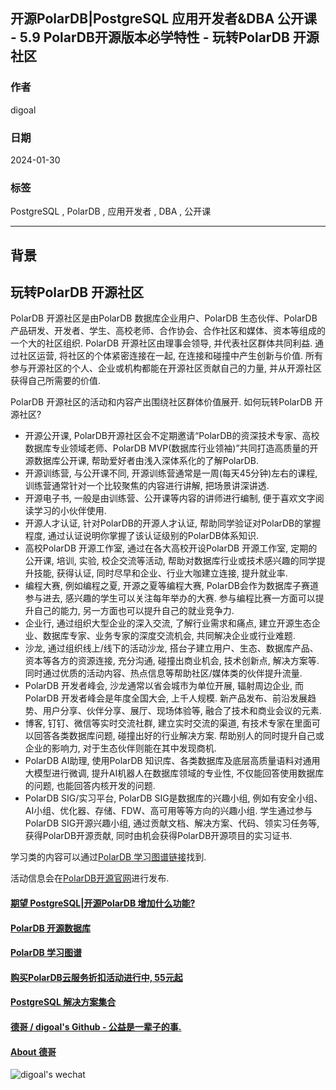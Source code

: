 ## 开源PolarDB|PostgreSQL 应用开发者&DBA 公开课 - 5.9 PolarDB开源版本必学特性 - 玩转PolarDB 开源社区            
                                          
### 作者                                          
digoal                                          
                                          
### 日期                                          
2024-01-30                                         
                                          
### 标签                                          
PostgreSQL , PolarDB , 应用开发者 , DBA , 公开课                                
                                          
----                                          
                                          
## 背景          
      
## 玩转PolarDB 开源社区    
PolarDB 开源社区是由PolarDB 数据库企业用户、PolarDB 生态伙伴、PolarDB 产品研发、开发者、学生、高校老师、合作协会、合作社区和媒体、资本等组成的一个大的社区组织. PolarDB 开源社区由理事会领导, 并代表社区群体共同利益. 通过社区运营, 将社区的个体紧密连接在一起, 在连接和碰撞中产生创新与价值. 所有参与开源社区的个人、企业或机构都能在开源社区贡献自己的力量, 并从开源社区获得自己所需要的价值.    
  
PolarDB 开源社区的活动和内容产出围绕社区群体价值展开. 如何玩转PolarDB 开源社区?    
- 开源公开课, PolarDB开源社区会不定期邀请“PolarDB的资深技术专家、高校数据库专业领域老师、PolarDB MVP(数据库行业领袖)”共同打造高质量的开源数据库公开课, 帮助爱好者由浅入深体系化的了解PolarDB.   
- 开源训练营, 与公开课不同, 开源训练营通常是一周(每天45分钟)左右的课程, 训练营通常针对一个比较聚焦的内容进行讲解, 把场景讲深讲透.   
- 开源电子书, 一般是由训练营、公开课等内容的讲师进行编制, 便于喜欢文字阅读学习的小伙伴使用.   
- 开源人才认证, 针对PolarDB的开源人才认证, 帮助同学验证对PolarDB的掌握程度, 通过认证说明你掌握了该认证级别的PolarDB体系知识.   
- 高校PolarDB 开源工作室, 通过在各大高校开设PolarDB 开源工作室, 定期的公开课, 培训, 实验, 校企交流等活动, 帮助对数据库行业或技术感兴趣的同学提升技能, 获得认证, 同时尽早和企业、行业大咖建立连接, 提升就业率.    
- 编程大赛, 例如编程之夏, 开源之夏等编程大赛, PolarDB会作为数据库子赛道参与进去, 感兴趣的学生可以关注每年举办的大赛. 参与编程比赛一方面可以提升自己的能力, 另一方面也可以提升自己的就业竞争力.    
- 企业行, 通过组织大型企业的深入交流, 了解行业需求和痛点, 建立开源生态企业、数据库专家、业务专家的深度交流机会, 共同解决企业或行业难题.    
- 沙龙, 通过组织线上/线下的活动沙龙, 搭台子建立用户、生态、数据库产品、资本等各方的资源连接, 充分沟通, 碰撞出商业机会, 技术创新点, 解决方案等. 同时通过优质的活动内容、热点信息等帮助社区/媒体类的伙伴提升流量.   
- PolarDB 开发者峰会, 沙龙通常以省会城市为单位开展, 辐射周边企业, 而PolarDB 开发者峰会是年度全国大会, 上千人规模. 新产品发布、前沿发展趋势、用户分享、伙伴分享、展厅、现场体验等, 融合了技术和商业会议的元素.    
- 博客, 钉钉、微信等实时交流社群, 建立实时交流的渠道, 有技术专家在里面可以回答各类数据库问题, 碰撞出好的行业解决方案. 帮助别人的同时提升自己或企业的影响力, 对于生态伙伴则能在其中发现商机.    
- PolarDB AI助理, 使用PolarDB 知识库、各类数据库及底层高质量语料对通用大模型进行微调, 提升AI机器人在数据库领域的专业性, 不仅能回答使用数据库的问题, 也能回答内核开发的问题.    
- PolarDB SIG/实习平台, PolarDB SIG是数据库的兴趣小组, 例如有安全小组、AI小组、优化器、存储、FDW、高可用等等方向的兴趣小组. 学生通过参与PolarDB SIG开源兴趣小组, 通过贡献文档、解决方案、代码、领实习任务等, 获得PolarDB开源贡献, 同时由机会获得PolarDB开源项目的实习证书.     
  
学习类的内容可以通过[PolarDB 学习图谱链接](https://www.aliyun.com/database/openpolardb/activity)找到.    
  
活动信息会在[PolarDB开源官网](https://openpolardb.com/home)进行发布.    
  
  
  
#### [期望 PostgreSQL|开源PolarDB 增加什么功能?](https://github.com/digoal/blog/issues/76 "269ac3d1c492e938c0191101c7238216")
  
  
#### [PolarDB 开源数据库](https://openpolardb.com/home "57258f76c37864c6e6d23383d05714ea")
  
  
#### [PolarDB 学习图谱](https://www.aliyun.com/database/openpolardb/activity "8642f60e04ed0c814bf9cb9677976bd4")
  
  
#### [购买PolarDB云服务折扣活动进行中, 55元起](https://www.aliyun.com/activity/new/polardb-yunparter?userCode=bsb3t4al "e0495c413bedacabb75ff1e880be465a")
  
  
#### [PostgreSQL 解决方案集合](../201706/20170601_02.md "40cff096e9ed7122c512b35d8561d9c8")
  
  
#### [德哥 / digoal's Github - 公益是一辈子的事.](https://github.com/digoal/blog/blob/master/README.md "22709685feb7cab07d30f30387f0a9ae")
  
  
#### [About 德哥](https://github.com/digoal/blog/blob/master/me/readme.md "a37735981e7704886ffd590565582dd0")
  
  
![digoal's wechat](../pic/digoal_weixin.jpg "f7ad92eeba24523fd47a6e1a0e691b59")
  
